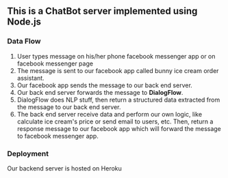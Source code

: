 ## This is a ChatBot server implemented using Node.js
### Data Flow
1. User types message on his/her phone facebook messenger app or on facebook messenger page
2. The message is sent to our facebook app called bunny ice cream order assistant.
3. Our facebook app sends the message to our back end server.
4. Our back end server forwards the message to **DialogFlow**.
5. DialogFlow does NLP stuff, then return a structured data extracted from the message to our back end server.
6. The back end server receive data and perform our own logic, like calculate ice cream's price or send email to users, etc. Then, return a response message to our facebook app which will forward the message to facebook messenger app.
### Deployment
Our backend server is hosted on Heroku

